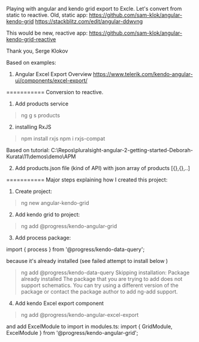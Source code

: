 Playing with angular and kendo grid export to Excle. 
Let's convert from static to reactive.
Old, static app: 
    https://github.com/sam-klok/angular-kendo-grid
    https://stackblitz.com/edit/angular-ddwvng
    
This would be new, reactive app: 
    https://github.com/sam-klok/angular-kendo-grid-reactive

Thank you,
Serge Klokov

Based on examples:
1. Angular Excel Export Overview
https://www.telerik.com/kendo-angular-ui/components/excel-export/


=========== Conversion to reactive.
1. Add products service
>ng g s products

2. installing RxJS
>npm install rxjs
>npm i rxjs-compat

Based on tutorial: C:\Repos\pluralsight-angular-2-getting-started-Deborah-Kurata\11\demos\demo\APM

2. Add products.json file (kind of API) with json array of products [{},{},..]

=========== Major steps explaining how I created this project:
1. Create project:
>ng new angular-kendo-grid

2. Add kendo grid to project:
>ng add @progress/kendo-angular-grid

3. Add process package:

import { process } from '@progress/kendo-data-query';

because it's already installed (see failed attempt to install below )

> ng add @progress/kendo-data-query
Skipping installation: Package already installed
The package that you are trying to add does not support schematics. You can try using a different version of the package or contact the package author to add ng-add support.


4. Add kendo Excel export component
> ng add @progress/kendo-angular-excel-export 

and add ExcelModule to import in modules.ts:
import { GridModule, ExcelModule } from '@progress/kendo-angular-grid';
